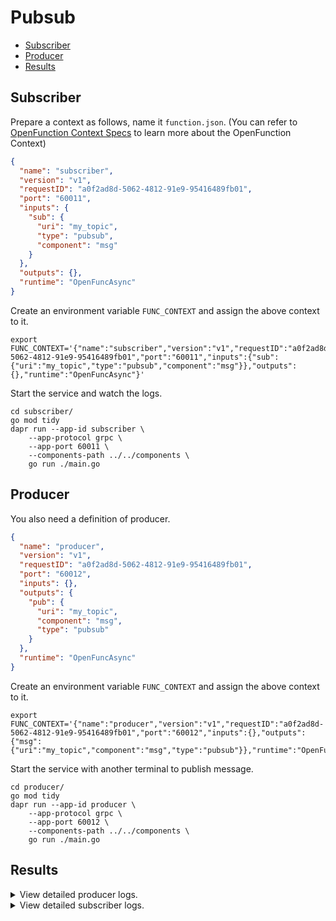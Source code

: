 # Pubsub

- [Subscriber](#subscriber)
- [Producer](#producer)
- [Results](#results)

## Subscriber

Prepare a context as follows, name it `function.json`. (You can refer to [OpenFunction Context Specs](https://github.com/OpenFunction/functions-framework/blob/main/docs/OpenFunction-context-specs.md) to learn more about the OpenFunction Context)

```json
{
  "name": "subscriber",
  "version": "v1",
  "requestID": "a0f2ad8d-5062-4812-91e9-95416489fb01",
  "port": "60011",
  "inputs": {
    "sub": {
      "uri": "my_topic",
      "type": "pubsub",
      "component": "msg"
    }
  },
  "outputs": {},
  "runtime": "OpenFuncAsync"
}
```

Create an environment variable `FUNC_CONTEXT` and assign the above context to it.

```shell
export FUNC_CONTEXT='{"name":"subscriber","version":"v1","requestID":"a0f2ad8d-5062-4812-91e9-95416489fb01","port":"60011","inputs":{"sub":{"uri":"my_topic","type":"pubsub","component":"msg"}},"outputs":{},"runtime":"OpenFuncAsync"}'
```

Start the service and watch the logs.

```shell
cd subscriber/
go mod tidy
dapr run --app-id subscriber \
    --app-protocol grpc \
    --app-port 60011 \
    --components-path ../../components \
    go run ./main.go
```

## Producer

You also need a definition of producer.

```json
{
  "name": "producer",
  "version": "v1",
  "requestID": "a0f2ad8d-5062-4812-91e9-95416489fb01",
  "port": "60012",
  "inputs": {},
  "outputs": {
    "pub": {
      "uri": "my_topic",
      "component": "msg",
      "type": "pubsub"
    }
  },
  "runtime": "OpenFuncAsync"
}
```

Create an environment variable `FUNC_CONTEXT` and assign the above context to it.

```shell
export FUNC_CONTEXT='{"name":"producer","version":"v1","requestID":"a0f2ad8d-5062-4812-91e9-95416489fb01","port":"60012","inputs":{},"outputs":{"msg":{"uri":"my_topic","component":"msg","type":"pubsub"}},"runtime":"OpenFuncAsync"}'
```

Start the service with another terminal to publish message.

```shell
cd producer/
go mod tidy
dapr run --app-id producer \
    --app-protocol grpc \
    --app-port 60012 \
    --components-path ../../components \
    go run ./main.go
```

## Results

<details>
<summary>View detailed producer logs.</summary>

```shell
== APP ==          0 published,   0/sec,   0 errors
== APP ==          0 published,   0/sec,   0 errors
== APP ==          0 published,   0/sec,   0 errors
== APP ==          1 published,   0/sec,   0 errors
== APP ==          4 published,   0/sec,   0 errors
== APP ==          7 published,   0/sec,   0 errors
== APP ==         10 published,   0/sec,   0 errors
== APP ==         13 published,   1/sec,   0 errors
```
</details>

<details>
<summary>View detailed subscriber logs.</summary>

```shell
== APP == 2021/06/28 10:04:18 event - Data: "{\"id\":\"p1-533d83d3-dd7c-4f1f-a822-f87b88f74d3e\",\"data\":\"QWdPTktLUjgxd1A1M096dVRDOHNWellyQjFoQ3FtM0FjeTY1Q2Q5S2NCVTRyMjhJbHlQcUVzdmxqWUJnZVB0YUlJRFRHWEFzWG5zZlQ3aGVRMUtrT21SalBHNzl4Rmx2bmNVSmNaOE11c3dmZ3plMk5ZRDF6Q0k5MmFFSVpuWUhmQ2J6aTlNSTQxajd1VURRNVJkMVNZYmhsUUs4UWRXN054Y3BDOXNHaDZTVEpZTzB5UFVJU2ZEQnZaZzJRYU5HaENDeFN6UzJPTVNYOU82QURxSnNndHB1dkIzcDVtRm1tT0haODJoMUM0UTl6blBjb3R0Qm8zbWRnQkhEbjE1Wg==\",\"sha\":\"f\\ufffd\\ufffd\\ufffdr\\ufffdE\\ufffdtu\\ufffd\\ufffd=n\\ufffd7\\u001d\\ufffd\\ufffdrB0^\\ufffd\\n1\\ufffd\\u0008\\ufffdWI\",\"time\":\"2021-06-28 10:04:13.867293349 +0800 CST m=+19.006097088\"}"
```
</details>


